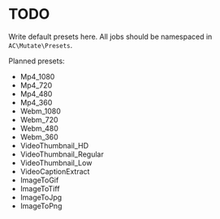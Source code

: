 # TODO #

Write default presets here.  All jobs should be namespaced in `AC\Mutate\Presets`.

Planned presets:

* Mp4_1080
* Mp4_720
* Mp4_480
* Mp4_360
* Webm_1080
* Webm_720
* Webm_480
* Webm_360
* VideoThumbnail_HD
* VideoThumbnail_Regular
* VideoThumbnail_Low
* VideoCaptionExtract
* ImageToGif
* ImageToTiff
* ImageToJpg
* ImageToPng
